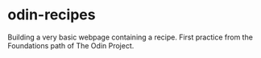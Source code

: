 # odin-recipes

Building a very basic webpage containing a recipe. First practice from the Foundations path of The Odin Project.
